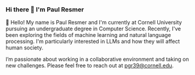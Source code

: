 ### Hi there 👋 I'm Paul Resmer

<!--
**paulresmer/paulresmer** is a ✨ _special_ ✨ repository because its `README.md` (this file) appears on your GitHub profile.

Here are some ideas to get you started:

- 🔭 I’m currently working on ...
- 🌱 I’m currently learning ...
- 👯 I’m looking to collaborate on ...
- 🤔 I’m looking for help with ...
- 💬 Ask me about ...
- 📫 How to reach me: ...
- 😄 Pronouns: ...
- ⚡ Fun fact: ...
-->

🌱 Hello! My name is Paul Resmer and I'm currently at Cornell University pursuing an undergraduate degree in Computer Science. Recently, I've been exploring the fields of machine learning and natural language processing. I'm particularly interested in LLMs and how they will affect human society. 

I’m passionate about working in a collaborative environment and taking on new challenges. Please feel free to reach out at pgr39@cornell.edu.

